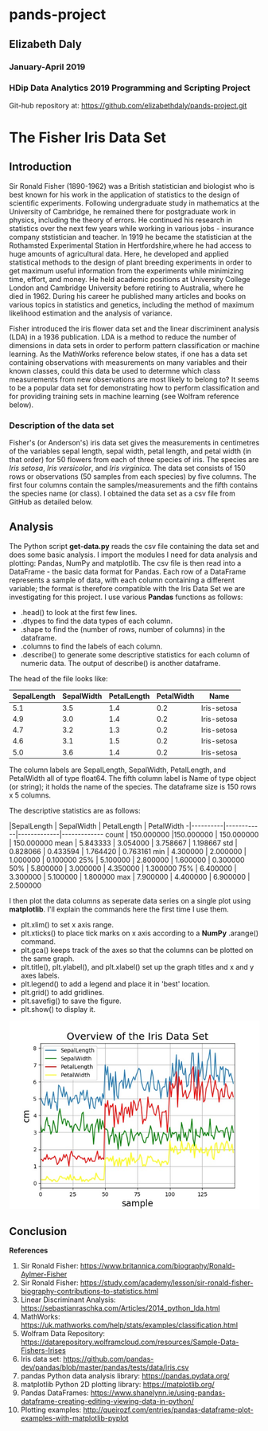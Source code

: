 # pands-project
## Elizabeth Daly
### January-April 2019
### HDip Data Analytics 2019 Programming and Scripting Project

Git-hub repository at:
https://github.com/elizabethdaly/pands-project.git

# The Fisher Iris Data Set

## Introduction
Sir Ronald Fisher (1890-1962) was a British statistician and biologist who is best known for his work in the application of statistics to the design of scientific experiments. Following undergraduate study in mathematics at the University of Cambridge, he remained there for postgraduate work in physics, including the theory of errors. He continued his research in statistics over the next few years while working in various jobs - insurance company ststistician and teacher. In 1919 he became the statistician at the Rothamsted Experimental Station in Hertfordshire,where he had access to huge amounts of agricultural data. Here, he developed and applied statistical methods to the design of plant breeding experiments in order to get maximum useful information from the experiments while minimizing time, effort, and money. He held academic positions at University College London and Cambridge University before retiring to Australia, where he died in 1962. During his career he published many articles and books on various topics in statistics and genetics, including the method of maximum likelihood estimation and the analysis of variance.

Fisher introduced the iris flower data set and the linear discriminent analysis (LDA) in a 1936 publication. LDA is a method to reduce the number of dimensions in data sets in order to perform pattern classification or machine learning. As the MathWorks reference below states, if one has a data set containing observations with measurements on many variables and their known classes, could this data be used to determne which class measurements from new  observations are most likely to belong to? It seems to be a popular data set for demonstrating how to perform classification and for providing training sets in machine learning (see Wolfram reference below).  

### Description of the data set
Fisher's (or Anderson's) iris data set gives the measurements in centimetres of the variables sepal length, sepal width, petal length, and petal width (in that order) for 50 flowers from each of three species of iris. The species are _Iris setosa_, _Iris versicolor_, and _Iris virginica_. The data set consists of 150 rows or observations (50 samples from each species) by five columns. The first four columns contain the samples/measurements and the fifth contains the species name (or class). I obtained the data set as a csv file from GitHub as detailed below.

## Analysis
The Python script **get-data.py** reads the csv file containing the data set and does some basic analysis. I import the modules I need for data analysis and plotting: Pandas, NumPy and matplotlib. The csv file is then read into a DataFrame - the basic data format for Pandas. Each row of a DataFrame represents a sample of data, with each column containing a different variable; the format is therefore compatible with the Iris Data Set we are investigating for this project. I use various **Pandas** functions as follows:
* .head() to look at the first few lines.
* .dtypes to find the data types of each column.
* .shape to find the (number of rows, number of columns) in the dataframe.
* .columns to find the labels of each column.
* .describe() to generate some descriptive statistics for each column of numeric data. The output of describe() is another dataframe.

The head of the file looks like:

SepalLength | SepalWidth | PetalLength | PetalWidth | Name
------------|------------|-------------|------------|-----
5.1 | 3.5 | 1.4 | 0.2 | Iris-setosa
4.9 | 3.0 | 1.4 | 0.2 | Iris-setosa
4.7 | 3.2 | 1.3 | 0.2 | Iris-setosa
4.6 | 3.1 | 1.5 | 0.2 | Iris-setosa
5.0 | 3.6 | 1.4 | 0.2 | Iris-setosa

The column labels are SepalLength, SepalWidth, PetalLength, and PetalWidth all of type float64. The fifth column label is Name of type object (or string); it holds the name of the species. The dataframe size is 150 rows x 5 columns.

The descriptive statistics are as follows:

 |SepalLength | SepalWidth | PetalLength | PetalWidth
-|----------|------------|-------------|-------------
count | 150.000000 |150.000000 | 150.000000 | 150.000000
mean | 5.843333 | 3.054000 | 3.758667 | 1.198667
std | 0.828066 | 0.433594 | 1.764420 | 0.763161
min | 4.300000 | 2.000000 | 1.000000 | 0.100000
25% | 5.100000 | 2.800000 | 1.600000 | 0.300000
50% | 5.800000 | 3.000000 | 4.350000 | 1.300000
75% | 6.400000 | 3.300000 | 5.100000 | 1.800000
max | 7.900000 | 4.400000 | 6.900000 | 2.500000

I then plot the data columns as seperate data series on a single plot using **matplotlib**. I'll explain the commands here the first time I use them.
* plt.xlim() to set x axis range.
* plt.xticks() to place tick marks on x axis according to a **NumPy** .arange() command.
* plt.gca() keeps track of the axes so that the columns can be plotted on the same graph.
* plt.title(), plt.ylabel(), and plt.xlabel() set up the graph titles and x and y axes labels.
* plt.legend() to add a legend and place it in 'best' location.
* plt.grid() to add gridlines.
* plt.savefig() to save the figure.
* plt.show() to display it.

![Data overview](Overview.jpeg)

## Conclusion

**References**
1. Sir Ronald Fisher: https://www.britannica.com/biography/Ronald-Aylmer-Fisher 
2. Sir Ronald Fisher: https://study.com/academy/lesson/sir-ronald-fisher-biography-contributions-to-statistics.html
3. Linear Discriminant Analysis: https://sebastianraschka.com/Articles/2014_python_lda.html
4. MathWorks: https://uk.mathworks.com/help/stats/examples/classification.html
5. Wolfram Data Repository: https://datarepository.wolframcloud.com/resources/Sample-Data-Fishers-Irises
6. Iris data set: https://github.com/pandas-dev/pandas/blob/master/pandas/tests/data/iris.csv
7. pandas Python data analysis library: https://pandas.pydata.org/
8. matplotlib Python 2D plotting library: https://matplotlib.org/
9. Pandas DataFrames: https://www.shanelynn.ie/using-pandas-dataframe-creating-editing-viewing-data-in-python/
10. Plotting examples: http://queirozf.com/entries/pandas-dataframe-plot-examples-with-matplotlib-pyplot

